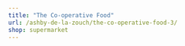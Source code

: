 ```yaml
---
title: "The Co-operative Food"
url: /ashby-de-la-zouch/the-co-operative-food-3/
shop: supermarket
---
```

